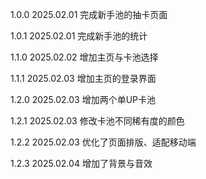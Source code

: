 1.0.0 2025.02.01 完成新手池的抽卡页面

1.0.1 2025.02.01 完成新手池的统计

1.1.0 2025.02.02 增加主页与卡池选择

1.1.1 2025.02.03 增加主页的登录界面

1.2.0 2025.02.03 增加两个单UP卡池

1.2.1 2025.02.03 修改卡池不同稀有度的颜色

1.2.2 2025.02.03 优化了页面排版、适配移动端

1.2.3 2025.02.04 增加了背景与音效
